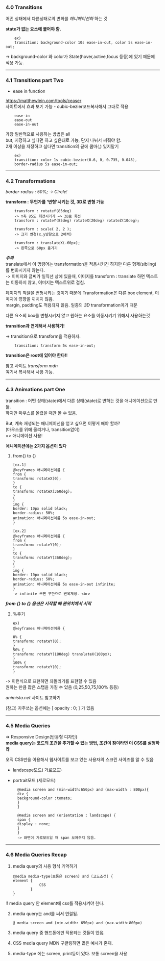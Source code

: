 ### 4.0 Transitions <br>

어떤 상태에서 다른상태로의 변화를 _애니메이션화_ 하는 것<br>

**state가 없는 요소에 붙어야 함.**

        ex)
        transition: background-color 10s ease-in-out, color 5s ease-in-out;

-> background-color 와 color가 State(hover,active,focus 등등)에 있기 때문에 적용 가능.<br>

---

### 4.1 Transitions part Two <br>

- ease in function <br>

https://matthewlein.com/tools/ceaser <br>
사이트에서 효과 보기 가능 - cubic-bezier코드복사해서 그대로 적용

        ease-in
        ease-out
        ease-in-out

가장 일반적으로 사용하는 방법은 all <br>
but, 지정하고 싶다면 하고 싶은대로 가능, 단지 나눠서 써줘야 함. <br>
2개 이상을 지정하고 싶다면 transition의 끝에 콤마(,) 잊지말기 <br>

        ex)
        transition: color 1s cubic-bezier(0.6, 0, 0.735, 0.045),
        border-radius 5s ease-in-out;

---

### 4.2 Transformations <br>

_border-radius : 50%; -> Circle!_ <br>

**transform : 무언가를 '변형'시키는 것, 3D로 변형 가능** <br>

        transform : rotateY(85deg)
        -> Y축 85도 회전시키기 => 3D로 회전
        transform : rotateY(85deg) rotateX(20deg) rotateZ(10deg);

        transform : scale( 2, 2 );
        -> 크기 변경(x,y방향으로 2배씩)

        transform : translateX(-60px);
        -> 왼쪽으로 60px 옮기기

**_주의_** <br>
translate에서 이 명령어는 transformation을 적용시키긴 하지만 다른 형제(sibling)를 변화시키지 않는다.<br>
-> 이미지와 글씨가 일직선 상에 있을때, 이미지를 transform : translate 하면 텍스트는 이동하지 않고, 이미지는 텍스트위로 겹침.<br>

페이지의 픽셀을 변형시키는 것이기 때문에 Transformation은 다른 box element, 이미지에 영향을 끼치지 않음.<br>
margin, padding도 적용되지 않음. 일종의 _3D_ transformation이기 때문 <br>

다른 요소의 box를 변형시키지 않고 원하는 요소를 이동시키기 위해서 사용하는것 <br>

**transition과 연계해서 사용하기!**

-> transition으로 transform을 적용하자.

        transition: transform 5s ease-in-out;

**transition은 root에 있어야 한다!!**

참고 사이트 _transform mdn_ <br>
여기서 복사해서 사용 가능.<br>

---

### 4.3 Animations part One <br>

transition : 어떤 상태(state)에서 다른 상태(state)로 변하는 것을 애니메이션으로 만듦. <br>
하지만 마우스를 올렸을 때만 볼 수 있음. <br>

But, 계속 재생되는 애니메이션을 얻고 싶으면 어떻게 해야 할까?<br>
(마우스를 위에 올리거나, transition없이)<br>
=> 애니메이션 사용!<br>

**애니메이션에는 2가지 옵션이 있다**

1.  from{} to {}

        [ex.1]
        @keyframes 애니메이션이름 {
        from {
        transform: rotateX(0);
        }
        to {
        transform: rotateX(360deg);
        }
        }
        img {
        border: 10px solid black;
        border-radius: 50%;
        animation: 애니메이션이름 5s ease-in-out;
        }

        [ex.2]
        @keyframes 애니메이션이름 {
        from {
        transform: rotateY(0);
        }
        to {
        transform: rotateY(360deg);
        }
        }
        img {
        border: 10px solid black;
        border-radius: 50%;
        animation: 애니메이션이름 5s ease-in-out infinite;
        }
        -> infinite 쓰면 무한으로 반복재생. <br>

**_from {} to {} 옵션은 시작할 때 원위치에서 시작_**

2.  %주기

        ex)
        @keyframes 애니메이션이름 {

        0% {
        transform: rotateY(0);
        }
        50% {
        transform: rotateY(180deg) translateX(100px);
        }
        100% {
        transform: rotateY(0);
        }

-> 이런식으로 표현하면 되돌리기를 표현할 수 있음<br>
원하는 만큼 많은 스탭을 가질 수 있음 (0,25,50,75,100% 등등)<br>

_animista.net_ 사이트 참고하기<br>

(참고) 자주쓰는 옵션에는 [ opacity : 0; ] 가 있음<br>

---

### 4.5 Media Queries <br>

=> Responsive Design(반응형 디자인)<br>
**media query는 코드의 조건을 추가할 수 있는 방법, 조건이 참이라면 이 CSS를 실행하라** <br>

오직 CSS만을 이용해서 웹사이트를 보고 있는 사용자의 스크린 사이즈를 알 수 있음

- landscape모드( 가로모드)
- portrait모드 (세로모드)

        @media screen and (min-width:650px) and (max-width : 800px){
        div {
        background-color :tomato;
        }
        }

        @media screen and (orientation : landscape) {
        span {
        display : none;
        }
        }
        -> 화면이 가로모드일 때 span 보여주지 않음.

---

### 4.6 Media Queries Recap <br>

1.  media query의 사용 형식 기억하기

        @media media-type(보통은 screen) and (코드조건) {
        element {
                    CSS
                }
        }

!! media query 안 element에 css를 적용시켜야 한다.<br>

2.  media query는 and를 써서 연결됨.

        @ media screen and (min-width: 650px) and (max-width:800px)

3.  media query 중 핸드폰에만 적용되는 것들이 있음. <br>
4.  CSS media query MDN 구글링하면 많은 예시가 존재. <br>
5.  media-type 에는 screen, print등이 있다. 보통 screen을 사용 <br>
